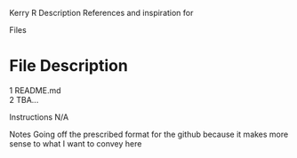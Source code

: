 Kerry R
Description
References and inspiration for 

Files
#	File	Description
1	README.md	
2 TBA...

Instructions
N/A

Notes
Going off the prescribed format for the github because it makes more sense to what I want to convey here

